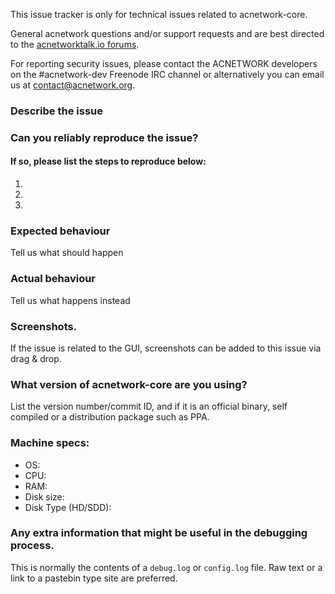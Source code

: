 <!--- Remove sections that do not apply -->

This issue tracker is only for technical issues related to acnetwork-core.

General acnetwork questions and/or support requests and are best directed to the [acnetworktalk.io forums](https://acnetworktalk.io/).

For reporting security issues, please contact the ACNETWORK developers on the #acnetwork-dev Freenode IRC channel or alternatively you can email us at contact@acnetwork.org.

### Describe the issue

### Can you reliably reproduce the issue?
#### If so, please list the steps to reproduce below:
1.
2.
3.

### Expected behaviour
Tell us what should happen

### Actual behaviour
Tell us what happens instead

### Screenshots.
If the issue is related to the GUI, screenshots can be added to this issue via drag & drop.

### What version of acnetwork-core are you using?
List the version number/commit ID, and if it is an official binary, self compiled or a distribution package such as PPA.

### Machine specs:
- OS:
- CPU:
- RAM:
- Disk size:
- Disk Type (HD/SDD):

### Any extra information that might be useful in the debugging process.
This is normally the contents of a `debug.log` or `config.log` file. Raw text or a link to a pastebin type site are preferred.
